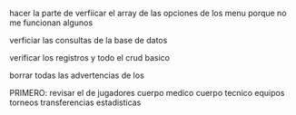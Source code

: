 hacer la parte de verfiicar el array de las opciones de los menu porque no me funcionan algunos

verficiar las consultas de la base de datos

verificar los registros y todo el crud basico 

borrar todas las advertencias de los 


PRIMERO:
revisar el de jugadores
cuerpo medico
cuerpo tecnico
equipos
torneos
transferencias
estadisticas
